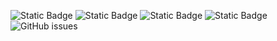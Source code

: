 ![Static Badge](https://img.shields.io/badge/blacklists-60-000000) ![Static Badge](https://img.shields.io/badge/blacklisted-2780488-cc0000) ![Static Badge](https://img.shields.io/badge/whitelisted-2242-00CC00) ![Static Badge](https://img.shields.io/badge/streaming_blacklist-28106-000000) ![GitHub issues](https://img.shields.io/github/issues/fabriziosalmi/blacklists)
